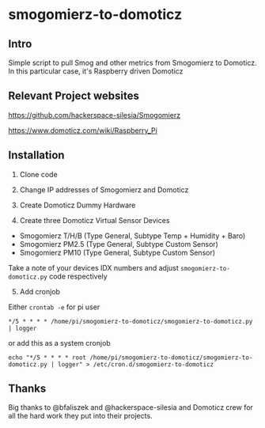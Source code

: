 # smogomierz-to-domoticz


## Intro 
Simple script to pull Smog and other metrics from Smogomierz to Domoticz. 
In this particular case, it's Raspberry driven Domoticz

## Relevant Project websites

https://github.com/hackerspace-silesia/Smogomierz

https://www.domoticz.com/wiki/Raspberry_Pi


## Installation

1. Clone code

2. Change IP addresses of Smogomierz and Domoticz

3. Create Domoticz Dummy Hardware

4. Create three Domoticz Virtual Sensor Devices
  * Smogomierz T/H/B (Type General, Subtype Temp + Humidity + Baro)
  * Smogomierz PM2.5 (Type General, Subtype Custom Sensor)
  * Smogomierz PM10  (Type General, Subtype Custom Sensor)

Take a note of your devices IDX numbers and adjust `smogomierz-to-domoticz.py` code respectively

5. Add cronjob 

Either `crontab -e` for pi user

```
*/5 * * * * /home/pi/smogomierz-to-domoticz/smogomierz-to-domoticz.py | logger
```

or add this as a system cronjob

```
echo "*/5 * * * * root /home/pi/smogomierz-to-domoticz/smogomierz-to-domoticz.py | logger" > /etc/cron.d/smogomierz-to-domoticz

```


## Thanks

Big thanks to @bfaliszek and @hackerspace-silesia and Domoticz crew for all the hard work they put into their projects.
